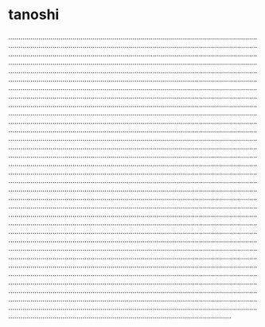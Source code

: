 # tanoshi

...........................................................................................................................................................................................................................................................................................................................................................................................................................................................................................................................................................................................................................................................................................................................................................................................................................................................................................................................................................................................................................................................................................................................................................................................................................................................................................................................................................................................................................................................................................................................................................................................................................................................................................................................................................................................................................................................................................................................................................................................................................................................................................................................................................................................................................................................................................................................................................................................................................................................................................................................................................................................................................................................................................................................................................................................................................................................................................................................................................................................................................................................................................................................................................................................................................................................................................................................................................................................................................................................................................................................................................................................................................................................................................................................................................................................................................................................................................................................................................................................................................................................................................................................................................................................................................................................................................................................................................................